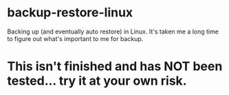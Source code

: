 # backup-restore-linux

Backing up (and eventually auto restore) in Linux. It's taken me a long time to figure out what's important to me for backup.

# This isn't finished and has NOT been tested... try it at your own risk.
